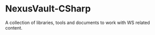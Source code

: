 # NexusVault-CSharp
A collection of libraries, tools and documents to work with WS related content.
